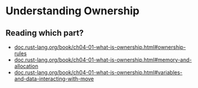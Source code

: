 # Understanding Ownership

## Reading which part?

* [doc.rust-lang.org/book/ch04-01-what-is-ownership.html#ownership-rules](https://doc.rust-lang.org/book/ch04-01-what-is-ownership.html#ownership-rules)
* [doc.rust-lang.org/book/ch04-01-what-is-ownership.html#memory-and-allocation](https://doc.rust-lang.org/book/ch04-01-what-is-ownership.html#memory-and-allocation)
* [doc.rust-lang.org/book/ch04-01-what-is-ownership.html#variables-and-data-interacting-with-move](https://doc.rust-lang.org/book/ch04-01-what-is-ownership.html#variables-and-data-interacting-with-move)